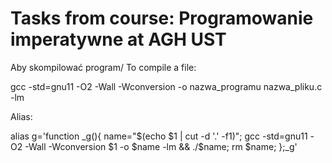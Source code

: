 # Tasks from course: Programowanie imperatywne at AGH UST

Aby skompilować program/ To compile a file: 

gcc -std=gnu11 -O2 -Wall -Wconversion -o nazwa_programu nazwa_pliku.c -lm

Alias:

alias g='function _g(){ name="$(echo $1 | cut -d '.' -f1)"; gcc -std=gnu11 -O2 -Wall -Wconversion $1 -o $name -lm && ./$name; rm $name; };_g'
